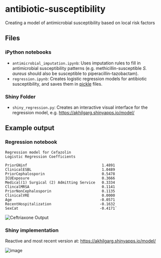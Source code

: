 # antibiotic-susceptibility
Creating a model of antimicrobial susceptibility based on local risk factors

## Files

### iPython notebooks
* `antimicrobial_imputation.ipynb`: Uses imputation rules to fill in antimicrobial susceptibility patterns (e.g. methicillin-susceptible *S. aureus* should also be susceptible to piperacillin-tazobactam).
* `regression.ipynb`: Creates logistic regression models for antibiotic susceptibility, and saves them in [pickle](https://docs.python.org/3/library/pickle.html) files.

### Shiny Folder
* `shiny_regression.py`: Creates an interactive visual interface for the regression model, e.g. https://akhilgarg.shinyapps.io/model/

## Example output

### Regression notebook
```
Regression model for Cefazolin
Logistic Regression Coefficients

PriorGNinf                                  1.4891
ClinicalESBL                                1.0489
PriorCephalosporin                          0.5478
ICUExposure                                 0.3666
Medical(1) Surgical (2) Admitting Service   0.3334
ClincalMRSA                                 0.1141
PriorNonCephalosporin                       0.1135
ClinicalVRE                                 0.0000
Age                                        -0.0571
RecentHospitalization                      -0.1632
SexCat                                     -0.4171`
```
![Ceftriaxone Output](https://user-images.githubusercontent.com/31163077/182207506-6cba5e0c-4dfa-40fc-bd01-fb316e8af6a1.png)

### Shiny implementation
Reactive and most recent version at: https://akhilgarg.shinyapps.io/model/

![image](https://github.com/A-Garg/antibiotic-susceptibility/assets/31163077/b02a7519-8e3d-4c82-93d5-aac742101e46)

